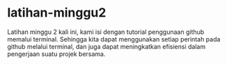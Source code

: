 # latihan-minggu2
Latihan minggu 2 kali ini, kami isi dengan tutorial penggunaan github memalui terminal. Sehingga kita dapat menggunakan 
setiap perintah pada github melalui terminal, dan juga dapat meningkatkan efisiensi dalam pengerjaan suatu projek bersama.
